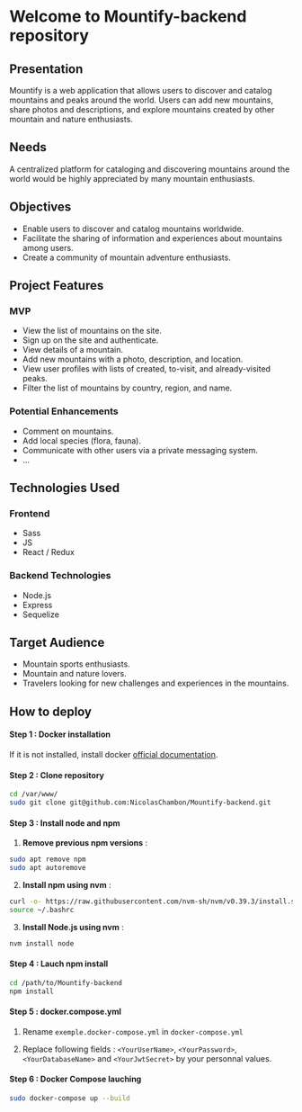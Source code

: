 # Welcome to Mountify-backend repository

## Presentation

Mountify is a web application that allows users to discover and catalog mountains and peaks around the world. Users can add new mountains, share photos and descriptions, and explore mountains created by other mountain and nature enthusiasts.

## Needs

A centralized platform for cataloging and discovering mountains around the world would be highly appreciated by many mountain enthusiasts.

## Objectives

- Enable users to discover and catalog mountains worldwide.
- Facilitate the sharing of information and experiences about mountains among users.
- Create a community of mountain adventure enthusiasts.

## Project Features

### MVP

- View the list of mountains on the site.
- Sign up on the site and authenticate.
- View details of a mountain.
- Add new mountains with a photo, description, and location.
- View user profiles with lists of created, to-visit, and already-visited peaks.
- Filter the list of mountains by country, region, and name.

### Potential Enhancements

- Comment on mountains.
- Add local species (flora, fauna).
- Communicate with other users via a private messaging system.
- ...

## Technologies Used

### Frontend

- Sass
- JS
- React / Redux

### Backend Technologies

- Node.js
- Express
- Sequelize

## Target Audience

- Mountain sports enthusiasts.
- Mountain and nature lovers.
- Travelers looking for new challenges and experiences in the mountains.

## How to deploy

#### Step 1 : Docker installation
If it is not installed, install docker [official documentation](https://docs.docker.com/engine/install/ubuntu/).  

#### Step 2 : Clone repository

  ```sh
  cd /var/www/
  sudo git clone git@github.com:NicolasChambon/Mountify-backend.git
  ```

#### Step 3 : Install node and npm

   1. **Remove previous npm versions** :
   
   ```sh
   sudo apt remove npm
   sudo apt autoremove
   ```

   2. **Install npm using nvm** :

  ```sh
  curl -o- https://raw.githubusercontent.com/nvm-sh/nvm/v0.39.3/install.sh | bash
  source ~/.bashrc
  ```

  3. **Install Node.js using nvm** :

  ```sh
  nvm install node
  ```

#### Step 4 : Lauch npm install

  ```sh
  cd /path/to/Mountify-backend
  npm install
  ```

#### Step 5 : docker.compose.yml 

1. Rename `exemple.docker-compose.yml` in `docker-compose.yml`

2. Replace following fields : `<YourUserName>`, `<YourPassword>`, `<YourDatabaseName>` and `<YourJwtSecret>` by your personnal values.

#### Step 6 : Docker Compose lauching

```sh
sudo docker-compose up --build
```

